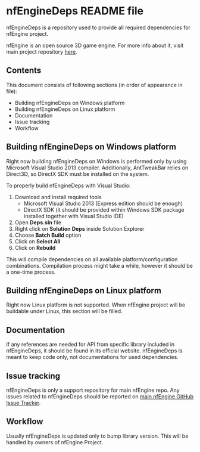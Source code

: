 nfEngineDeps README file
===============

nfEngineDeps is a repository used to provide all required dependencies for nfEngine project. 

nfEngine is an open source 3D game engine. For more info about it, visit main project repository [here](http://www.github.com/nfprojects/nfengine).

Contents
--------

This document consists of following sections (in order of appearance in file):

- Building nfEngineDeps on Windows platform
- Building nfEngineDeps on Linux platform
- Documentation
- Issue tracking
- Workflow

Building nfEngineDeps on Windows platform
-----------------------------------------

Right now building nfEngineDeps on Windows is performed only by using Microsoft Visual Studio 2013 compiler. Additionally, AntTweakBar relies on Direct3D, so DirectX SDK must be installed on the system. 

To properly build nfEngineDeps with Visual Studio:

1. Download and install required tools
    * Microsoft Visual Studio 2013 (Express edition should be enough)
    * DirectX SDK (it should be provided within Windows SDK package installed together with Visual Studio IDE)
2. Open **Deps.sln** file
3. Right click on **Solution Deps** inside Solution Explorer
4. Choose **Batch Build** option
5. Click on **Select All**
6. Click on **Rebuild**

This will compile dependencies on all available platform/configuration combinations. Compilation process might take a while, however it should be a one-time process.

Building nfEngineDeps on Linux platform
-----------------------------------------

Right now Linux platform is not supported. When nfEngine project will be buildable under Linux, this section will be filled.

Documentation
-------------

If any references are needed for API from specific library included in nfEngineDeps, it should be found in its official website. nfEngineDeps is meant to keep code only, not documentations for used dependencies.

Issue tracking
--------------

nfEngineDeps is only a support repository for main nfEngine repo. Any issues related to nfEngineDeps should be reported on [main nfEngine GitHub Issue Tracker](https://github.com/nfprojects/nfengine/issues).

Workflow
--------

Usually nfEngineDeps is updated only to bump library version. This will be handled by owners of nfEngine Project.
